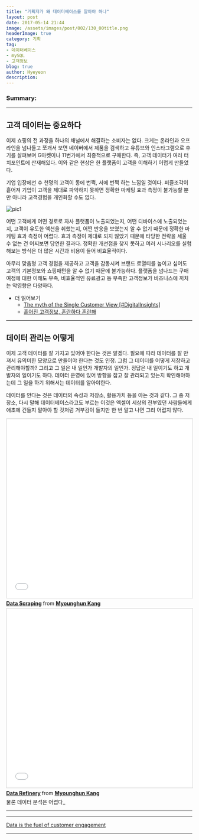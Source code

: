 ```yaml
---
title: "기획자가 왜 데이터베이스를 알아야 하나"
layout: post
date: 2017-05-14 21:44
image: /assets/images/post/002/130_00title.png
headerImage: true
category: 기획
tag:
- 데이터베이스
- mySQL
- 고객정보
blog: true
author: Hyeyeon
description:
---
```


### Summary:



---


## 고객 데이터는 중요하다

이제 쇼핑의 전 과정을 하나의 채널에서 해결하는 소비자는 없다. 크게는 온라인과 오프라인을 넘나들고 쪼개서 보면 네이버에서 제품을 검색하고 유튜브와 인스타그램으로 후기를 살펴보며 G마켓이나 11번가에서 최종적으로 구매한다. 즉, 고객 데이터가 여러 터치포인트에 산재해있다. 이와 같은 현상은 한 플랫폼이 고객을 이해하기 어렵게 만들었다.

기업 입장에선 수 천명의 고객이 동에 번쩍, 서에 번쩍 하는 느낌일 것이다. 퍼즐조각이 흩어져 기업이 고객을 제대로 파악하지 못하면 정확한 마케팅 효과 측정이 불가능할 뿐만 아니라 고객경험을 개인화할 수도 없다.

![pic1](https://cdn-images-1.medium.com/max/1600/1*HZjd1Y-4PM2BwI8oj1Jt3A.png)

어떤 고객에게 어떤 경로로 자사 플랫폼이 노출되었는지, 어떤 디바이스에 노출되었는지, 고객이 유도한 액션을 취했는지, 어떤 반응을 보였는지 알 수 없기 때문에 정확한 마케팅 효과 측정이 어렵다. 효과 측정이 제대로 되지 않았기 때문에 타당한 전략을 세울 수 없는 건 어찌보면 당연한 결과다. 정확한 개선점을 찾지 못하고 여러 시나리오를 실험해보는 방식은 더 많은 시간과 비용이 들어 비효율적이다.

아무리 맞춤형 고객 경험을 제공하고 고객을 감동시켜 브랜드 로열티를 높이고 싶어도 고객의 기본정보와 쇼핑패턴을 알 수 없기 때문에 불가능하다. 플랫폼을 넘나드는 구매 여정에 대한 이해도 부족, 비효율적인 유료광고 등 부족한 고객정보가 비즈니스에 끼치는 악영향은 다양하다.


* 더 읽어보기
  * [The myth of the Single Customer View [#DigitalInsights]](http://www.smartinsights.com/digital-marketing-strategy/myth-single-customer-view-digitalinsights/)
  * [흩어진 고객정보, 혼란하다 혼란해](https://medium.com/channel-korea/single-view-of-customer-588e24b6f3ae)

---

## 데이터 관리는 어떻게

이제 고객 데이터를 잘 가지고 있어야 한다는 것은 알겠다. 필요에 따라 데이터를 잘 만져서 유의미한 모양으로 만들어야 한다는 것도 인정. 그럼 그 데이터를 어떻게 저장하고 관리해야할까? 그리고 그 일은 내 일인가 개발자의 일인가. 정답은 내 일이기도 하고 개발자의 일이기도 하다. 데이터 운영에 있어 방향을 잡고 잘 관리되고 있는지 확인해야하는데 그 일을 하기 위해서는 데이터를 알아야한다.

데이터를 안다는 것은 데이터의 속성과 저장소, 활용가치 등을 아는 것과 같다. 그 중 저장소, 다시 말해 데이터베이스라고도 부르는 이것은 엑셀이 세상의 전부였던 사람들에게 애초에 건들지 말아야 할 것처럼 거부감이 들지만 한 번 알고 나면 그리 어렵지 않다.


<iframe src="//www.slideshare.net/slideshow/embed_code/key/xZ9HhMXtcLY7g3" width="595" height="485" frameborder="0" marginwidth="0" marginheight="0" scrolling="no" style="border:1px solid #CCC; border-width:1px; margin-bottom:5px; max-width: 100%;" allowfullscreen> </iframe> <div style="margin-bottom:5px"> <strong> <a href="//www.slideshare.net/mhkang/data-scraping-75058079" title="Data Scraping" target="_blank">Data Scraping</a> </strong> from <strong><a target="_blank" href="https://www.slideshare.net/mhkang">Myounghun Kang</a></strong> </div>

<iframe src="//www.slideshare.net/slideshow/embed_code/key/3gZ60k0Glm3ZCd" width="595" height="485" frameborder="0" marginwidth="0" marginheight="0" scrolling="no" style="border:1px solid #CCC; border-width:1px; margin-bottom:5px; max-width: 100%;" allowfullscreen> </iframe> <div style="margin-bottom:5px"> <strong> <a href="//www.slideshare.net/mhkang/data-refinery" title="Data Refinery" target="_blank">Data Refinery</a> </strong> from <strong><a target="_blank" href="https://www.slideshare.net/mhkang">Myounghun Kang</a></strong> </div>

<figcaption class="caption">물론 데이터 분석은 어렵다_</figcaption>

---

---


[Data is the fuel of customer engagement](http://www.the-future-of-commerce.com/2017/04/07/customer-engagement-data/)


---
